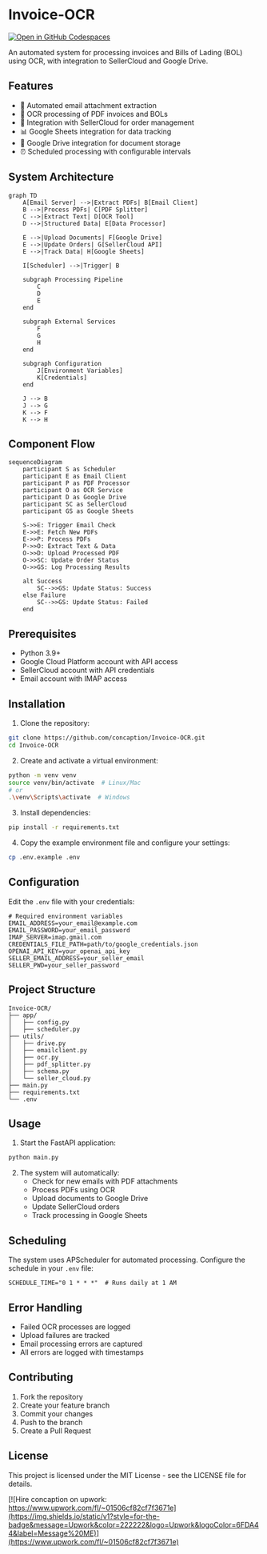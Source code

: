 # Invoice-OCR

[![Open in GitHub Codespaces](https://github.com/codespaces/badge.svg)](https://codespaces.new/concaption/Invoice-OCR)

An automated system for processing invoices and Bills of Lading (BOL) using OCR, with integration to SellerCloud and Google Drive.

## Features

- 📧 Automated email attachment extraction
- 📝 OCR processing of PDF invoices and BOLs
- 🔄 Integration with SellerCloud for order management
- 📊 Google Sheets integration for data tracking
- 📁 Google Drive integration for document storage
- ⏰ Scheduled processing with configurable intervals

## System Architecture

```mermaid
graph TD
    A[Email Server] -->|Extract PDFs| B[Email Client]
    B -->|Process PDFs| C[PDF Splitter]
    C -->|Extract Text| D[OCR Tool]
    D -->|Structured Data| E[Data Processor]
    
    E -->|Upload Documents| F[Google Drive]
    E -->|Update Orders| G[SellerCloud API]
    E -->|Track Data| H[Google Sheets]
    
    I[Scheduler] -->|Trigger| B
    
    subgraph Processing Pipeline
        C
        D
        E
    end
    
    subgraph External Services
        F
        G
        H
    end
    
    subgraph Configuration
        J[Environment Variables]
        K[Credentials]
    end
    
    J --> B
    J --> G
    K --> F
    K --> H
```

## Component Flow

```mermaid
sequenceDiagram
    participant S as Scheduler
    participant E as Email Client
    participant P as PDF Processor
    participant O as OCR Service
    participant D as Google Drive
    participant SC as SellerCloud
    participant GS as Google Sheets

    S->>E: Trigger Email Check
    E->>E: Fetch New PDFs
    E->>P: Process PDFs
    P->>O: Extract Text & Data
    O->>D: Upload Processed PDF
    O->>SC: Update Order Status
    O->>GS: Log Processing Results
    
    alt Success
        SC-->>GS: Update Status: Success
    else Failure
        SC-->>GS: Update Status: Failed
    end
```

## Prerequisites

- Python 3.9+
- Google Cloud Platform account with API access
- SellerCloud account with API credentials
- Email account with IMAP access

## Installation

1. Clone the repository:
```bash
git clone https://github.com/concaption/Invoice-OCR.git
cd Invoice-OCR
```

2. Create and activate a virtual environment:
```bash
python -m venv venv
source venv/bin/activate  # Linux/Mac
# or
.\venv\Scripts\activate  # Windows
```

3. Install dependencies:
```bash
pip install -r requirements.txt
```

4. Copy the example environment file and configure your settings:
```bash
cp .env.example .env
```

## Configuration

Edit the `.env` file with your credentials:

```env
# Required environment variables
EMAIL_ADDRESS=your_email@example.com
EMAIL_PASSWORD=your_email_password
IMAP_SERVER=imap.gmail.com
CREDENTIALS_FILE_PATH=path/to/google_credentials.json
OPENAI_API_KEY=your_openai_api_key
SELLER_EMAIL_ADDRESS=your_seller_email
SELLER_PWD=your_seller_password
```

## Project Structure

```
Invoice-OCR/
├── app/
│   ├── config.py
│   ├── scheduler.py
├── utils/
│   ├── drive.py
│   ├── emailclient.py
│   ├── ocr.py
│   ├── pdf_splitter.py
│   ├── schema.py
│   └── seller_cloud.py
├── main.py
├── requirements.txt
└── .env
```

## Usage

1. Start the FastAPI application:
```bash
python main.py
```

2. The system will automatically:
   - Check for new emails with PDF attachments
   - Process PDFs using OCR
   - Upload documents to Google Drive
   - Update SellerCloud orders
   - Track processing in Google Sheets

## Scheduling

The system uses APScheduler for automated processing. Configure the schedule in your `.env` file:

```env
SCHEDULE_TIME="0 1 * * *"  # Runs daily at 1 AM
```

## Error Handling

- Failed OCR processes are logged
- Upload failures are tracked
- Email processing errors are captured
- All errors are logged with timestamps

## Contributing

1. Fork the repository
2. Create your feature branch
3. Commit your changes
4. Push to the branch
5. Create a Pull Request

## License

This project is licensed under the MIT License - see the LICENSE file for details.

[![Hire concaption on upwork: https://www.upwork.com/fl/~01506cf82cf7f3671e](https://img.shields.io/static/v1?style=for-the-badge&message=Upwork&color=222222&logo=Upwork&logoColor=6FDA44&label=Message%20ME)](https://www.upwork.com/fl/~01506cf82cf7f3671e)